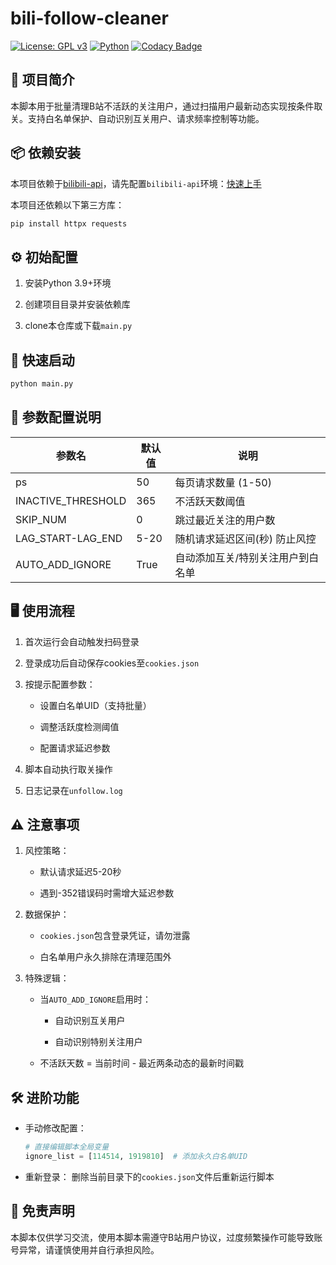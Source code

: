# bili-follow-cleaner

[![License: GPL v3](https://img.shields.io/badge/License-GPLv3-blue.svg)](https://www.gnu.org/licenses/gpl-3.0)  [![Python](https://img.shields.io/badge/Python-3.9%2B-3776AB?logo=python&logoColor=white)](https://www.python.org/)  [![Codacy Badge](https://app.codacy.com/project/badge/Grade/1e02fea405b74a189eaed4bbedce7686)](https://app.codacy.com/gh/wuko233/bili-follow-cleaner/dashboard?utm_source=gh&utm_medium=referral&utm_content=&utm_campaign=Badge_grade)

## 📌 项目简介

本脚本用于批量清理B站不活跃的关注用户，通过扫描用户最新动态实现按条件取关。支持白名单保护、自动识别互关用户、请求频率控制等功能。

## 📦 依赖安装

本项目依赖于[bilibili-api](https://github.com/Nemo2011/bilibili-api)，请先配置`bilibili-api`环境：[快速上手](https://github.com/Nemo2011/bilibili-api#%E5%BF%AB%E9%80%9F%E4%B8%8A%E6%89%8B)

本项目还依赖以下第三方库：

```bash
pip install httpx requests
```

## ⚙️ 初始配置

1. 安装Python 3.9+环境

2. 创建项目目录并安装依赖库

3. clone本仓库或下载`main.py`

## 🚀 快速启动

```bash
python main.py
```

## 🔧 参数配置说明

| 参数名               | 默认值 | 说明                                                                 |
|----------------------|--------|----------------------------------------------------------------------|
| ps                   | 50     | 每页请求数量 (1-50)                                                 |
| INACTIVE_THRESHOLD   | 365    | 不活跃天数阈值                                                      |
| SKIP_NUM             | 0      | 跳过最近关注的用户数                                                |
| LAG_START-LAG_END    | 5-20   | 随机请求延迟区间(秒) 防止风控                                        |
| AUTO_ADD_IGNORE      | True   | 自动添加互关/特别关注用户到白名单                                   |

## 🖥 使用流程

1. 首次运行会自动触发扫码登录

2. 登录成功后自动保存cookies至`cookies.json`

3. 按提示配置参数：

   - 设置白名单UID（支持批量）

   - 调整活跃度检测阈值

   - 配置请求延迟参数

4. 脚本自动执行取关操作

5. 日志记录在`unfollow.log`

## ⚠️ 注意事项

1. 风控策略：

   - 默认请求延迟5-20秒

   - 遇到-352错误码时需增大延迟参数

2. 数据保护：

   - `cookies.json`包含登录凭证，请勿泄露

   - 白名单用户永久排除在清理范围外

3. 特殊逻辑：

   - 当`AUTO_ADD_IGNORE`启用时：

     - 自动识别互关用户

     - 自动识别特别关注用户

   - 不活跃天数 = 当前时间 - 最近两条动态的最新时间戳

## 🛠 进阶功能

- 手动修改配置：

  ```python
  # 直接编辑脚本全局变量
  ignore_list = [114514, 1919810]  # 添加永久白名单UID
  ```

- 重新登录：
  删除当前目录下的`cookies.json`文件后重新运行脚本

## 📄 免责声明

本脚本仅供学习交流，使用本脚本需遵守B站用户协议，过度频繁操作可能导致账号异常，请谨慎使用并自行承担风险。